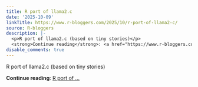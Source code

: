 ```yaml
---
title: R port of llama2.c
date: '2025-10-09'
linkTitle: https://www.r-bloggers.com/2025/10/r-port-of-llama2-c/
source: R-bloggers
description: |-
  <p>R port of llama2.c (based on tiny stories)</p>
  <strong>Continue reading</strong>: <a href="https://www.r-bloggers.com/2025/10/r-port-of-llama2-c/">R port of ...
disable_comments: true
---
```

<p>R port of llama2.c (based on tiny stories)</p>
<strong>Continue reading</strong>: <a href="https://www.r-bloggers.com/2025/10/r-port-of-llama2-c/">R port of ...